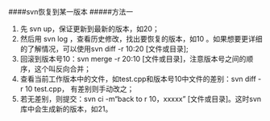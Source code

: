 ####svn恢复到某一版本 
#####方法一
1. 先 svn up，保证更新到最新的版本，如20；
2. 然后用 svn log ，查看历史修改，找出要恢复的版本，如10 。如果想要更详细的了解情况，可以使用svn diff -r 10:20 [文件或目录];
3. 回滚到版本号10：svn merge -r 20:10 [文件或目录]，注意版本号之间的顺序，这个叫反向合并；
4. 查看当前工作版本中的文件，如test.cpp和版本号10中文件的差别：svn diff -r 10 test.cpp， 有差别则手动改之；
5. 若无差别，则提交：svn ci -m“back to r 10，xxxxx” [文件或目录]。这时svn库中会生成新的版本，如21。